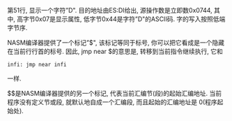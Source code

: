 第51行, 显示一个字符”D". 目的地址由ES:DI给出, 源操作数是立即数0x0744, 其中, 高字节0x07是显示属性, 低字节0x44是字符”D"的ASCII码. 字的写入按照低端字节序. 

NASM编译器提供了一个标记”$", 该标记等同于标号, 你可以把它看成是一个隐藏在当前行行首的标号. 因此, jmp near $的意思是, 转移到当前指令继续执行, 它和

```
infi: jmp near infi
```

一样. 

$$是NASM编译器提供的另一个标记, 代表当前汇编节(段)的起始汇编地址. 当前程序没有定义节或段, 就默认地自成一个汇编段, 而且起始的汇编地址是 0(程序起始处). 